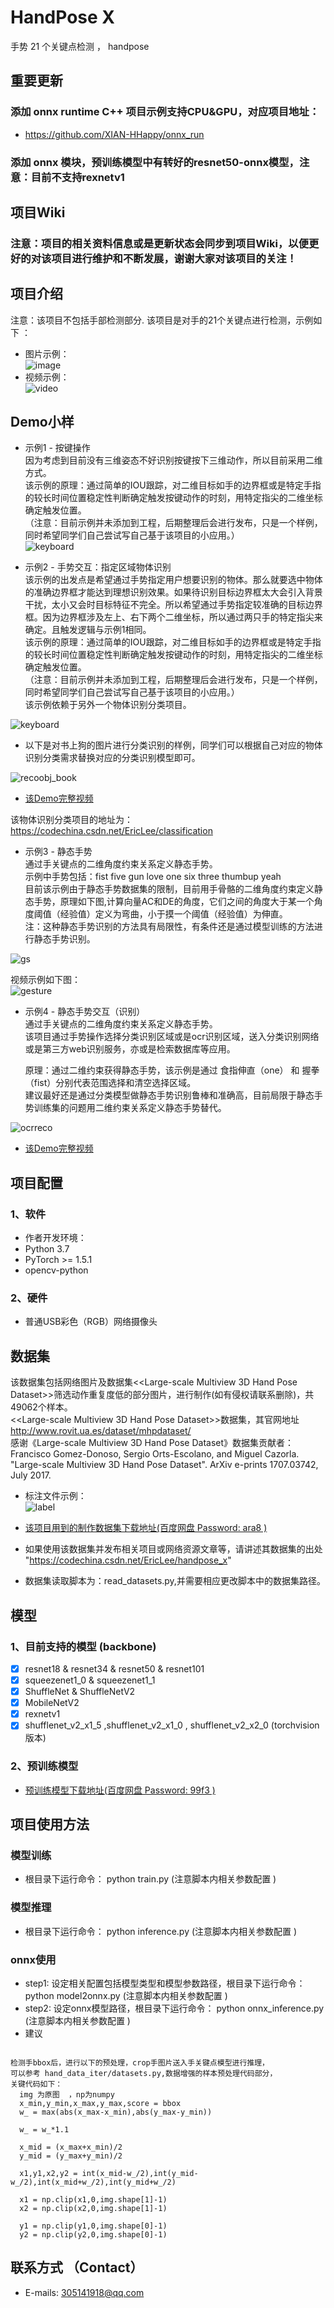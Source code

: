 # HandPose X  
手势 21 个关键点检测  ， handpose
## 重要更新
### 添加 onnx runtime C++ 项目示例支持CPU&GPU，对应项目地址：
* https://github.com/XIAN-HHappy/onnx_run
### 添加 onnx 模块，预训练模型中有转好的resnet50-onnx模型，注意：目前不支持rexnetv1

## 项目Wiki
### 注意：项目的相关资料信息或是更新状态会同步到项目Wiki，以便更好的对该项目进行维护和不断发展，谢谢大家对该项目的关注！

## 项目介绍   
注意：该项目不包括手部检测部分.
该项目是对手的21个关键点进行检测，示例如下 ：    
* 图片示例：  
![image](https://github.com/XIAN-HHappy/handpose_x/raw/main/samples/test.png)    
* 视频示例：  
![video](https://github.com/XIAN-HHappy/handpose_x/raw/main/samples/sample.gif)    

## Demo小样    
* 示例1 - 按键操作     
  因为考虑到目前没有三维姿态不好识别按键按下三维动作，所以目前采用二维方式。    
  该示例的原理：通过简单的IOU跟踪，对二维目标如手的边界框或是特定手指的较长时间位置稳定性判断确定触发按键动作的时刻，用特定指尖的二维坐标确定触发位置。    
  （注意：目前示例并未添加到工程，后期整理后会进行发布，只是一个样例，同时希望同学们自己尝试写自己基于该项目的小应用。）     
![keyboard](https://github.com/XIAN-HHappy/handpose_x/raw/main/samples/keyboard.gif)  

* 示例2 - 手势交互：指定区域物体识别      
  该示例的出发点是希望通过手势指定用户想要识别的物体。那么就要选中物体的准确边界框才能达到理想识别效果。如果待识别目标边界框太大会引入背景干扰，太小又会时目标特征不完全。所以希望通过手势指定较准确的目标边界框。因为边界框涉及左上、右下两个二维坐标，所以通过两只手的特定指尖来确定。且触发逻辑与示例1相同。           
  该示例的原理：通过简单的IOU跟踪，对二维目标如手的边界框或是特定手指的较长时间位置稳定性判断确定触发按键动作的时刻，用特定指尖的二维坐标确定触发位置。         
  （注意：目前示例并未添加到工程，后期整理后会进行发布，只是一个样例，同时希望同学们自己尝试写自己基于该项目的小应用。）     
  该示例依赖于另外一个物体识别分类项目。  

![keyboard](https://github.com/XIAN-HHappy/handpose_x/raw/main/samples/recognize_obj0.gif)    

* 以下是对书上狗的图片进行分类识别的样例，同学们可以根据自己对应的物体识别分类需求替换对应的分类识别模型即可。    

![recoobj_book](https://github.com/XIAN-HHappy/handpose_x/raw/main/samples/recobj_book.gif)    
* [该Demo完整视频](https://www.bilibili.com/video/BV1nb4y1R7Zh/)       

该物体识别分类项目的地址为：  https://codechina.csdn.net/EricLee/classification     

* 示例3 - 静态手势     
  通过手关键点的二维角度约束关系定义静态手势。  
  示例中手势包括：fist five gun love one six three thumbup yeah    
  目前该示例由于静态手势数据集的限制，目前用手骨骼的二维角度约束定义静态手势，原理如下图,计算向量AC和DE的角度，它们之间的角度大于某一个角度阈值（经验值）定义为弯曲，小于摸一个阈值（经验值）为伸直。    
  注：这种静态手势识别的方法具有局限性，有条件还是通过模型训练的方法进行静态手势识别。   

![gs](https://github.com/XIAN-HHappy/handpose_x/raw/main/samples/gest.jpg)     

  视频示例如下图：   
![gesture](https://github.com/XIAN-HHappy/handpose_x/raw/main/samples/gesture.gif)     

* 示例4 - 静态手势交互（识别）      
  通过手关键点的二维角度约束关系定义静态手势。     
  该项目通过手势操作选择分类识别区域或是ocr识别区域，送入分类识别网络或是第三方web识别服务，亦或是检索数据库等应用。   

  原理：通过二维约束获得静态手势，该示例是通过 食指伸直（one） 和 握拳（fist）分别代表范围选择和清空选择区域。    
  建议最好还是通过分类模型做静态手势识别鲁棒和准确高，目前局限于静态手势训练集的问题用二维约束关系定义静态手势替代。    

![ocrreco](https://github.com/XIAN-HHappy/handpose_x/raw/main/samples/ocrreco.gif)       
* [该Demo完整视频](https://www.bilibili.com/video/BV1Bb4y1R7sd/)       

## 项目配置  
### 1、软件  
* 作者开发环境：  
* Python 3.7  
* PyTorch >= 1.5.1  
* opencv-python  
### 2、硬件  
* 普通USB彩色（RGB）网络摄像头    

## 数据集   
该数据集包括网络图片及数据集<<Large-scale Multiview 3D Hand Pose Dataset>>筛选动作重复度低的部分图片，进行制作(如有侵权请联系删除)，共49062个样本。         
<<Large-scale Multiview 3D Hand Pose Dataset>>数据集，其官网地址 http://www.rovit.ua.es/dataset/mhpdataset/       
感谢《Large-scale Multiview 3D Hand Pose Dataset》数据集贡献者：Francisco Gomez-Donoso, Sergio Orts-Escolano, and Miguel Cazorla. "Large-scale Multiview 3D Hand Pose Dataset". ArXiv e-prints 1707.03742, July 2017.    

* 标注文件示例：   
![label](https://github.com/XIAN-HHappy/handpose_x/raw/main/samples/label.png)   

* [该项目用到的制作数据集下载地址(百度网盘 Password: ara8 )](https://pan.baidu.com/s/1KY7lAFXBTfrFHlApxTY8NA)   

* 如果使用该数据集并发布相关项目或网络资源文章等，请讲述其数据集的出处 "https://codechina.csdn.net/EricLee/handpose_x"    
* 数据集读取脚本为：read_datasets.py,并需要相应更改脚本中的数据集路径。  

## 模型   
### 1、目前支持的模型 (backbone)

- [x] resnet18 & resnet34 & resnet50 & resnet101
- [x] squeezenet1_0 & squeezenet1_1
- [x] ShuffleNet & ShuffleNetV2
- [x] MobileNetV2
- [x] rexnetv1
- [x] shufflenet_v2_x1_5 ,shufflenet_v2_x1_0 , shufflenet_v2_x2_0 (torchvision 版本)

### 2、预训练模型   

* [预训练模型下载地址(百度网盘 Password: 99f3 )](https://pan.baidu.com/s/1Ur6Ikp31XGEuA3hQjYzwIw)        


## 项目使用方法  
### 模型训练  
* 根目录下运行命令： python train.py       (注意脚本内相关参数配置 )   

### 模型推理  
* 根目录下运行命令： python inference.py        (注意脚本内相关参数配置 )   

### onnx使用  
* step1: 设定相关配置包括模型类型和模型参数路径，根目录下运行命令： python model2onnx.py        (注意脚本内相关参数配置 )
* step2: 设定onnx模型路径，根目录下运行命令： python onnx_inference.py   (注意脚本内相关参数配置 )
* 建议    
```

检测手bbox后，进行以下的预处理，crop手图片送入手关键点模型进行推理，   
可以参考 hand_data_iter/datasets.py,数据增强的样本预处理代码部分，   
关键代码如下：     
  img 为原图  ，np为numpy  
  x_min,y_min,x_max,y_max,score = bbox  
  w_ = max(abs(x_max-x_min),abs(y_max-y_min))  

  w_ = w_*1.1  

  x_mid = (x_max+x_min)/2  
  y_mid = (y_max+y_min)/2  

  x1,y1,x2,y2 = int(x_mid-w_/2),int(y_mid-w_/2),int(x_mid+w_/2),int(y_mid+w_/2)  

  x1 = np.clip(x1,0,img.shape[1]-1)  
  x2 = np.clip(x2,0,img.shape[1]-1)  

  y1 = np.clip(y1,0,img.shape[0]-1)  
  y2 = np.clip(y2,0,img.shape[0]-1)  

```

## 联系方式 （Contact）  
* E-mails: 305141918@qq.com   
